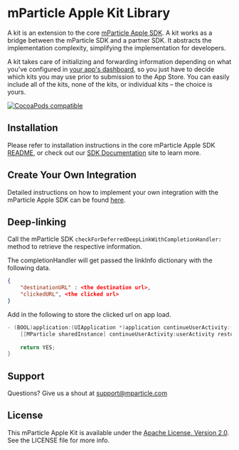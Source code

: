 # mParticle Apple Kit Library

A kit is an extension to the core [mParticle Apple SDK](https://github.com/mParticle/mparticle-apple-sdk). A kit works as a bridge between the mParticle SDK and a partner SDK. It abstracts the implementation complexity, simplifying the implementation for developers.

A kit takes care of initializing and forwarding information depending on what you've configured in [your app's dashboard](https://app.mparticle.com), so you just have to decide which kits you may use prior to submission to the App Store. You can easily include all of the kits, none of the kits, or individual kits – the choice is yours.

[![CocoaPods compatible](http://img.shields.io/badge/CocoaPods-compatible-brightgreen.png)](https://cocoapods.org/?q=mparticle)


## Installation

Please refer to installation instructions in the core mParticle Apple SDK [README](https://github.com/mParticle/mparticle-apple-sdk#get-the-sdk), or check out our [SDK Documentation](http://docs.mparticle.com/#mobile-sdk-guide) site to learn more.


## Create Your Own Integration

Detailed instructions on how to implement your own integration with the mParticle Apple SDK can be found [here](https://github.com/mparticle-integrations/mparticle-apple-integration-example/wiki/Kit-Integration-Development).

## Deep-linking

Call the mParticle SDK `checkForDeferredDeepLinkWithCompletionHandler:` method to retrieve the respective information.

The completionHandler will get passed the linkInfo dictionary with the following data.

```json
{
	"destinationURL" : <the destination url>,
	"clickedURL", <the clicked url>
}

```

Add in the following to store the clicked url on app load.

```objective-c
- (BOOL)application:(UIApplication *)application continueUserActivity:(NSUserActivity *)userActivity restorationHandler:(void (^)(NSArray * _Nullable))restorationHandler {
    [[MParticle sharedInstance] continueUserActivity:userActivity restorationHandler:restorationHandler];
    
    return YES;
}
```

## Support

Questions? Give us a shout at <support@mparticle.com>


## License

This mParticle Apple Kit is available under the [Apache License, Version 2.0](http://www.apache.org/licenses/LICENSE-2.0). See the LICENSE file for more info.
